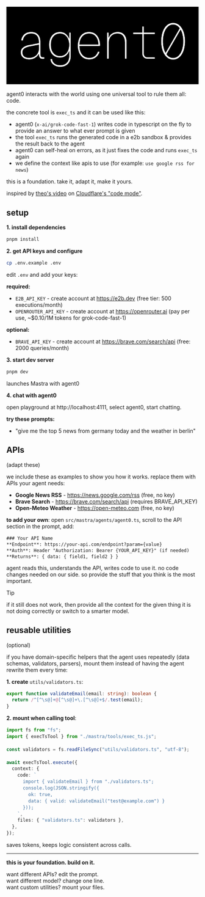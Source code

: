 ![agent0 banner](public/agent0_banner.jpg)

agent0 interacts with the world using one universal tool to rule them all: code.

the concrete tool is `exec_ts` and it can be used like this:

- agent0 (`x-ai/grok-code-fast-1`) writes code in typescript on the fly to provide an answer to what ever prompt is given
- the tool `exec_ts` runs the generated code in a e2b sandbox & provides the result back to the agent
- agent0 can self-heal on errors, as it just fixes the code and runs `exec_ts` again
- we define the context like apis to use (for example: `use google rss for news`)

this is a foundation. take it, adapt it, make it yours.

inspired by [theo's video](https://www.youtube.com/watch?v=bAYZjVAodoo) on [Cloudflare's "code mode"](https://blog.cloudflare.com/code-mode/).

## setup

**1. install dependencies**

```bash
pnpm install
```

**2. get API keys and configure**

```bash
cp .env.example .env
```

edit `.env` and add your keys:

**required:**

- `E2B_API_KEY` - create account at https://e2b.dev (free tier: 500 executions/month)
- `OPENROUTER_API_KEY` - create account at https://openrouter.ai (pay per use, ~$0.10/1M tokens for grok-code-fast-1)

**optional:**

- `BRAVE_API_KEY` - create account at https://brave.com/search/api (free: 2000 queries/month)

**3. start dev server**

```bash
pnpm dev
```

launches Mastra with agent0

**4. chat with agent0**

open playground at http://localhost:4111, select agent0, start chatting.

**try these prompts:**

- "give me the top 5 news from germany today and the weather in berlin"

## APIs

(adapt these)

we include these as examples to show you how it works. replace them with APIs your agent needs:

- **Google News RSS** - https://news.google.com/rss (free, no key)
- **Brave Search** - https://brave.com/search/api (requires BRAVE_API_KEY)
- **Open-Meteo Weather** - https://open-meteo.com (free, no key)

**to add your own**: open `src/mastra/agents/agent0.ts`, scroll to the API section in the prompt, add:

```
### Your API Name
**Endpoint**: https://your-api.com/endpoint?param={value}
**Auth**: Header "Authorization: Bearer {YOUR_API_KEY}" (if needed)
**Returns**: { data: { field1, field2 } }
```

agent reads this, understands the API, writes code to use it. no code changes needed on our side. so provide the stuff that you think is the most important.

> [!TIP]
> if it still does not work, then provide all the context for the given thing it is not doing correctly or switch to a smarter model.

## reusable utilities

(optional)

if you have domain-specific helpers that the agent uses repeatedly (data schemas, validators, parsers), mount them instead of having the agent rewrite them every time:

**1. create** `utils/validators.ts`:

```typescript
export function validateEmail(email: string): boolean {
  return /^[^\s@]+@[^\s@]+\.[^\s@]+$/.test(email);
}
```

**2. mount when calling tool**:

```typescript
import fs from "fs";
import { execTsTool } from "./mastra/tools/exec_ts.js";

const validators = fs.readFileSync("utils/validators.ts", "utf-8");

await execTsTool.execute({
  context: {
    code: `
      import { validateEmail } from "./validators.ts";
      console.log(JSON.stringify({ 
        ok: true, 
        data: { valid: validateEmail("test@example.com") }
      }));
    `,
    files: { "validators.ts": validators },
  },
});
```

saves tokens, keeps logic consistent across calls.

---

**this is your foundation. build on it.**

want different APIs? edit the prompt.  
want different model? change one line.  
want custom utilities? mount your files.
